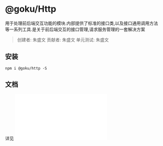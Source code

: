 # @goku/Http

<!-- 模块基础功能内容描述 -->
用于处理前后端交互功能的模块.内部提供了标准的接口类,以及接口通用调用方法等一系列工具.是关于前后端交互的接口管理,请求服务管理的一套解决方案

<!-- 
    模块的作者信息
    创建者: 该library的创建人
    贡献者: 提供模块开发支持的人员,包括创建者以及提供单元测试的开发者
    单元测试: 提供单元测试代码的开发者
-->
> 创建者: 朱盛文
> 贡献者: 朱盛文
> 单元测试: 朱盛文

## 安装
<!-- 
    模块的基础安装使用方式
    若存在复杂配置的前置操作,请在该分类下说明
 -->
```
npm i @goku/http -S
```

## 文档
<!-- 
    通过typedoc工具生成的文档地址
 -->
详见 ![./src/documents/index.html](./src/documents/index.html) 